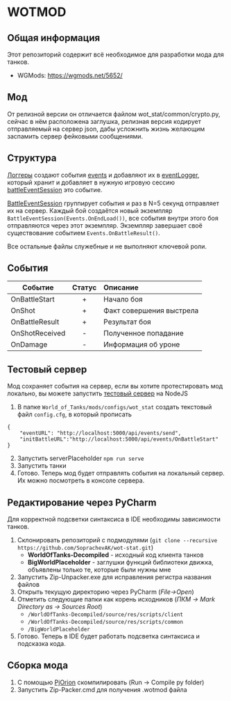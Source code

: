 # WOTMOD
## Общая информация
Этот репозиторий содержит всё необходимое для разработки мода для танков.
* WGMods: https://wgmods.net/5652/


## Мод
От релизной версии он отличается файлом wot_stat/common/crypto.py, сейчас в нём расположена заглушка, релизная версия кодирует отправляемый на сервер json, дабы усложнить жизнь желающим заспамить сервер фейковыми сообщениями.

## Структура
[Логгеры](WOTSTAT/res/scripts/client/gui/mods/wot_stat/logger/loggers) создают события [events](WOTSTAT/res/scripts/client/gui/mods/wot_stat/logger/events.py) и добавляют их в [eventLogger](WOTSTAT/res/scripts/client/gui/mods/wot_stat/logger/eventLogger.py), который хранит и добавляет в нужную игровую сессию [battleEventSession](WOTSTAT/res/scripts/client/gui/mods/wot_stat/logger/battleEventSession.py) это событие.


[BattleEventSession](WOTSTAT/res/scripts/client/gui/mods/wot_stat/logger/battleEventSession.py) группирует события и раз в N=5 секунд отправляет их на сервер. Каждый бой создаётся новый экземпляр `BattleEventSession(Events.OnEndLoad())`, все события внутри этого боя отправляются через этот экземпляр. Экземпляр завершает своё существование событием `Events.OnBattleResult()`.

Все остальные файлы служебные и не выполняют ключевой роли. 

## События
| Событие        | Статус | Описание                 |
| -------------- | :----: | :----------------------- |
| OnBattleStart  |   +    | Начало боя               |
| OnShot         |   +    | Факт совершения выстрела |
| OnBattleResult |   +    | Результат боя            |
| OnShotReceived |   -    | Полученное попадание     |
| OnDamage       |   -    | Информация об уроне      |


## Тестовый сервер
Мод сохраняет события на сервер, если вы хотите протестировать мод локально, вы можете запустить [тестовый сервер](https://github.com/SoprachevAK/wot-stat/tree/main/mod/serverPlaceholder) на NodeJS

1. В папке `World_of_Tanks/mods/configs/wot_stat` создать текстовый файл `config.cfg`, в который прописать 
```
{
    "eventURL": "http://localhost:5000/api/events/send",
    "initBattleURL":"http://localhost:5000/api/events/OnBattleStart"
}
```
2. Запустить serverPlaceholder `npm run serve`
3. Запустить танки
4. Готово. Теперь мод будет отправлять события на локальный сервер. Их можно посмотреть в консоле сервера. 


## Редактирование через PyCharm
Для корректной подсветки синтаксиса в IDE необходимы зависимости танков. 

1. Склонировать репозиторий с подмодулями (`git clone --recursive https://github.com/SoprachevAK/wot-stat.git`)
   * **WorldOfTanks-Decompiled** - исходный код клиента танков
   * **BigWorldPlaceholder** - заглушки функций библиотеки движка, объявлены только те, которые были нужны мне
2. Запустить Zip-Unpacker.exe для исправления регистра названия файлов 
3. Открыть текущую директорию через PyCharm (*File->Open*)
4. Отметить следующие папки как корень исходников (*ПКМ -> Mark Directory as -> Sources Root*)
   * `/WorldOfTanks-Decompiled/source/res/scripts/client`
   * `/WorldOfTanks-Decompiled/source/res/scripts/common`
   * `/BigWorldPlaceholder`
5. Готово. Теперь в IDE будет работать подсветка синтаксиса и подсказка кода.

## Сборка мода
1. С помощью [PjOrion](https://koreanrandom.com/forum/topic/15280-) скомпилировать (Run -> Compile py folder)
2. Запустить Zip-Packer.cmd для получения .wotmod файла
